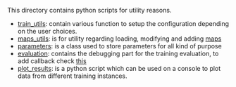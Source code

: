 This directory contains python scripts for utility reasons.

- [train_utils](FlowMas/utils/train_utils.py): contain various function to setup the configuration depending on the user choices.
- [maps_utils](FlowMas/utils/maps_utils.py): is for utility regarding loading, modifying and adding [maps](FlowMas/maps) 
- [parameters](FlowMas/utils/parameters.py): is a class used to store parameters for all kind of purpose
- [evaluation](FlowMas/utils/evaluation.py): contains the debugging part for the training evaluation, to add callback check [this](https://ray.readthedocs.io/en/latest/rllib-training.html#callbacks-and-custom-metrics)
- [plot_results](FlowMas/utils/plot_results.py): is a python script which can be used on a console to plot data from different training instances. 